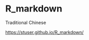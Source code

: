 # R_markdown
Traditional Chinese

https://stuser.github.io/R_markdown/
<!--stackedit_data:
eyJoaXN0b3J5IjpbLTkyMjYyNjIxNSwxMzk0OTk3MTczXX0=
-->